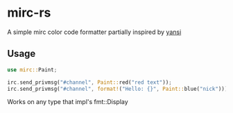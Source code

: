 # mirc-rs

A simple mirc color code formatter partially inspired by [yansi](https://github.com/SergioBenitez/yansi)

## Usage

```rust
use mirc::Paint;

irc.send_privmsg("#channel", Paint::red("red text"));
irc.send_privmsg("#channel", format!("Hello: {}", Paint::blue("nick")));
```

Works on any type that impl's fmt::Display